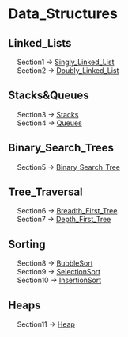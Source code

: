 # Data_Structures
<h2>Linked_Lists</h2>
  <p>
     &emsp; Section1 -> <a href="https://github.com/walterbishop67/Data_Structures/blob/main/Linked_Lists/SinglyLinkedList.java">Singly_Linked_List</a><br>
     &emsp; Section2 -> <a href="https://github.com/walterbishop67/Data_Structures/blob/main/Linked_Lists/DoublyLinkedList.java">Doubly_Linked_List</a><br>
  </p>
  <h2>Stacks&Queues</h2>
  <p>
     &emsp; Section3 -> <a href="https://github.com/walterbishop67/Data_Structures/blob/main/Stacks%26Queues/Stack.java">Stacks</a><br>
     &emsp; Section4 -> <a href="https://github.com/walterbishop67/Data_Structures/blob/main/Stacks%26Queues/Queue.java">Queues</a><br>
  </p>
  <h2>Binary_Search_Trees</h2>
    <p>
      &emsp; Section5 -> <a href="https://github.com/walterbishop67/Data_Structures/blob/main/Binary_Search_Trees/BinarySearchTree.java">Binary_Search_Tree</a><br>
    </p>
<h2>Tree_Traversal</h2>
    <p>
      &emsp; Section6 -> <a href="https://github.com/walterbishop67/Data_Structures/blob/main/Tree_Traversal/Breadth_First_Tree/Trees.java">Breadth_First_Tree</a><br>
      &emsp; Section7 -> <a href="https://github.com/walterbishop67/Data_Structures/blob/main/Tree_Traversal/Depth_First_Tree/Trees.java">Depth_First_Tree</a><br>
    </p>
<h2>Sorting</h2>
    <p>
      &emsp; Section8 -> <a href="https://github.com/walterbishop67/Data_Structures/blob/main/Sorting/Bubble_Sort/BubbleSort.java">BubbleSort</a><br>
      &emsp; Section9 -> <a href="https://github.com/walterbishop67/Data_Structures/blob/main/Sorting/Selection_Sort/SelectionSort.java">SelectionSort</a><br>
      &emsp; Section10 -> <a href="https://github.com/walterbishop67/Data_Structures/blob/main/Sorting/InsertionSort/InsertionSort.java">InsertionSort</a><br>
   </p>
   <h2>Heaps</h2>
       <p>
         &emsp; Section11 -> <a href="https://github.com/walterbishop67/Data_Structures/blob/main/Heaps/Heap.java">Heap</a><br>
       </p>
    

